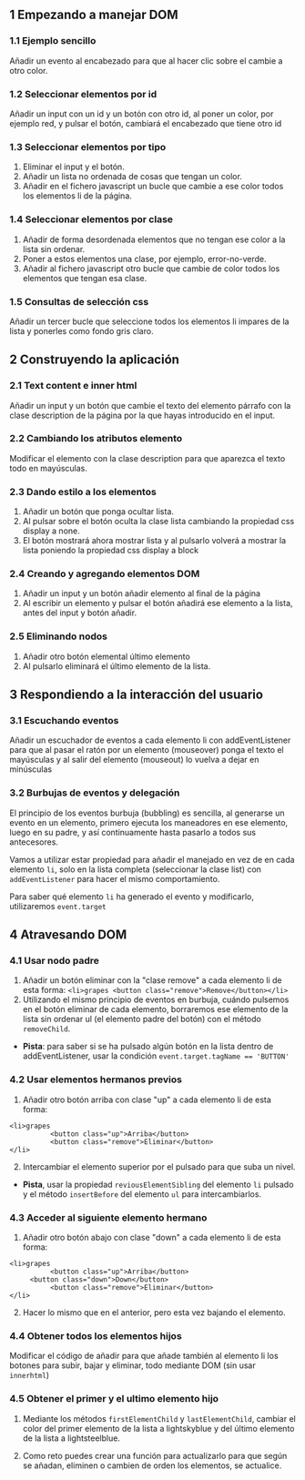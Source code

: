  
## 1 Empezando a manejar DOM

### 1.1 Ejemplo sencillo

Añadir un evento al encabezado para que al hacer clic sobre el cambie a otro color.

### 1.2 Seleccionar elementos por id

Añadir un input con un id y un botón con otro id, al poner un color, por ejemplo red, y pulsar el botón, cambiará el encabezado que tiene otro id

### 1.3 Seleccionar elementos por tipo

1. Eliminar el input y el botón.
1. Añadir un lista no ordenada de cosas que tengan un color. 
1. Añadir en el fichero javascript un bucle que cambie a ese color todos los elementos li de la página.

### 1.4 Seleccionar elementos por clase

1. Añadir de forma desordenada elementos que no tengan ese color a la lista sin ordenar.
1. Poner a estos elementos una clase, por ejemplo, error-no-verde.
1. Añadir al fichero javascript otro bucle que cambie de color todos los elementos que tengan esa clase.

### 1.5 Consultas de selección css

Añadir un tercer bucle que seleccione todos los elementos li impares de la lista y ponerles como fondo gris claro.

## 2 Construyendo la aplicación

### 2.1 Text content e inner html

Añadir un input y un botón que cambie el texto del elemento párrafo con la clase description de la página  por la que hayas introducido en el input.

### 2.2 Cambiando los atributos elemento

Modificar el elemento con la clase description para que aparezca el texto todo en mayúsculas.

### 2.3 Dando estilo a los elementos

1. Añadir un botón que ponga ocultar lista.
1. Al pulsar sobre el botón oculta la clase lista cambiando la propiedad css display a none.
1. El botón mostrará ahora mostrar lista y al pulsarlo volverá a mostrar la lista poniendo la propiedad css display a block

### 2.4 Creando y agregando elementos DOM

1. Añadir un input y un botón añadir elemento al final de la página
1. Al escribir un elemento y pulsar el botón añadirá ese elemento a la lista, antes del input y botón añadir.

### 2.5 Eliminando nodos

1. Añadir otro botón elemental último elemento
1. Al pulsarlo eliminará el último elemento de la lista.

## 3 Respondiendo a la interacción del usuario

### 3.1 Escuchando eventos

Añadir un escuchador de eventos a cada elemento li con addEventListener para que al pasar el ratón por un elemento (mouseover) ponga el texto el mayúsculas y al salir del elemento (mouseout) lo vuelva a dejar en minúsculas

### 3.2 Burbujas de eventos y delegación

El principio de los eventos burbuja (bubbling) es sencilla, al generarse un evento en un elemento, primero ejecuta los maneadores en ese elemento, luego en su padre, y así continuamente hasta pasarlo a todos sus antecesores.

Vamos a utilizar estar propiedad para añadir el manejado en vez de en cada elemento ``li``, solo en la lista completa (seleccionar la clase list) con ``addEventListener`` para hacer el mismo comportamiento.

Para saber qué elemento ``li`` ha generado el evento y modificarlo, utilizaremos ``event.target ``


## 4 Atravesando DOM

### 4.1 Usar nodo padre

1. Añadir un botón eliminar con la "clase remove" a cada elemento li de esta forma: 
``<li>grapes <button class="remove">Remove</button></li>``
2. Utilizando el mismo principio de eventos en burbuja, cuándo pulsemos en el botón eliminar de cada elemento, borraremos ese elemento de la lista sin ordenar ul (el elemento padre del botón) con el método ``removeChild``. 
- **Pista**: para saber si se ha pulsado algún botón en la lista dentro de addEventListener, usar la condición ``event.target.tagName == 'BUTTON'``

### 4.2 Usar elementos hermanos previos

1. Añadir otro botón arriba con clase "up" a cada elemento li de esta forma:   
```
<li>grapes 
          <button class="up">Arriba</button>          
          <button class="remove">Eliminar</button>
</li>
```
2. Intercambiar el elemento superior por el pulsado para que suba un nivel. 

- **Pista**, usar la propiedad ``reviousElementSibling`` del elemento ``li`` pulsado y el método ``insertBefore`` del elemento ``ul`` para intercambiarlos.

### 4.3 Acceder al siguiente elemento hermano

1. Añadir otro botón abajo con clase "down" a cada elemento li de esta forma:   
```
<li>grapes 
          <button class="up">Arriba</button>   
     <button class="down">Down</button>            
          <button class="remove">Eliminar</button>
</li>
```
2. Hacer lo mismo que en el anterior, pero esta vez bajando el elemento.

### 4.4 Obtener todos los elementos hijos

Modificar el código de añadir para que añade también al elemento li los botones para subir, bajar y eliminar, todo mediante DOM (sin usar ``innerhtml``)

### 4.5 Obtener el primer y el ultimo elemento hijo

1. Mediante los métodos ``firstElementChild`` y ``lastElementChild``, cambiar el color del primer elemento de la lista a lightskyblue y del último elemento de la lista a lightsteelblue.

2. Como reto puedes crear una función para actualizarlo para que según se añadan, eliminen o cambien de orden los elementos, se actualice.

